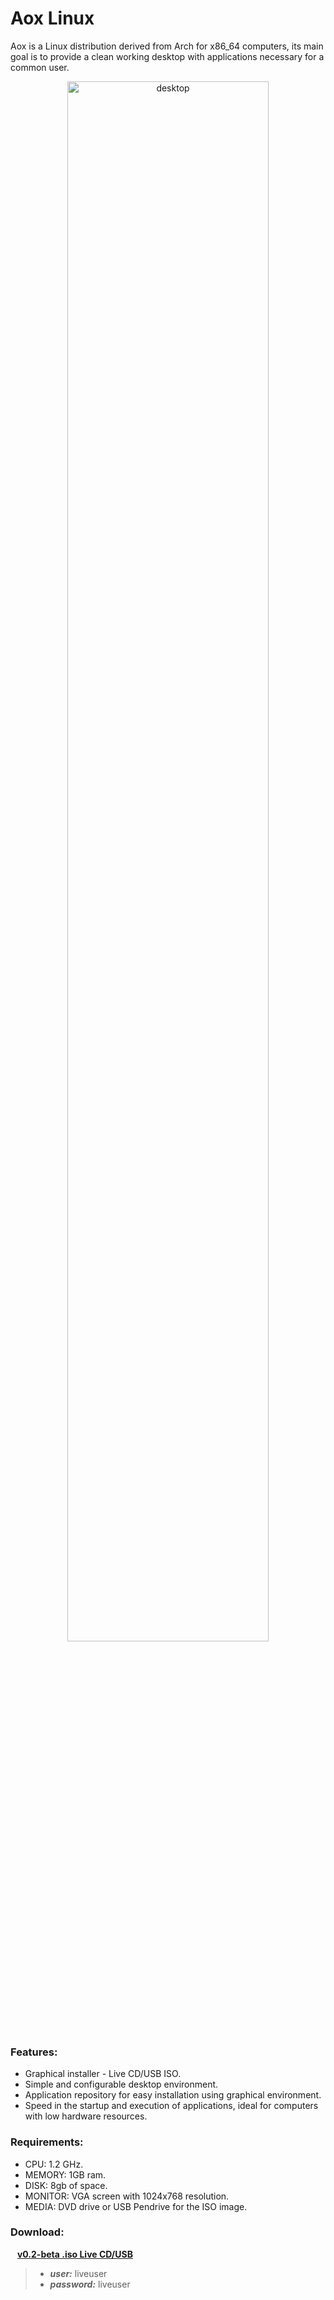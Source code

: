 # Aox Linux
Aox is a Linux distribution derived from Arch for x86_64 computers, its main goal is to provide a clean working desktop with applications necessary for a common user.

<p align="center">
    <img src="https://aoxlinux.xyz/screenshots/aoxlinux.png" alt="desktop" width="80%" height="80%" />
</p>

### Features:
- Graphical installer - Live CD/USB ISO.
- Simple and configurable desktop environment.
- Application repository for easy installation using graphical environment.
- Speed in the startup and execution of applications, ideal for computers with low hardware resources.

### Requirements:
- CPU: 1.2 GHz.
- MEMORY: 1GB ram.
- DISK: 8gb of space.
- MONITOR: VGA screen with 1024x768 resolution.
- MEDIA: DVD drive or USB Pendrive for the ISO image.

### Download:
&ensp; **[v0.2-beta .iso Live CD/USB](https://github.com/aoxlinux/aoxlinux/releases/download/v0.2-beta/aoxlinux-2022.02.28_v0_2-x86_64.iso)**
> - **_user:_** liveuser
> - **_password:_** liveuser
